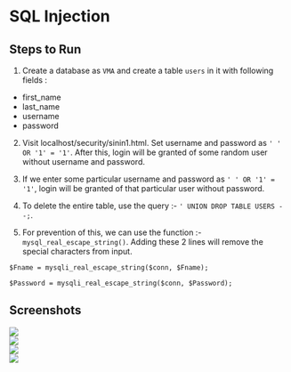 # SQL Injection

## Steps to Run

1. Create a database as `VMA` and create a table `users` in it with following fields :
- first_name
- last_name
- username
- password

2. Visit localhost/security/sinin1.html. Set username and password as `' ' OR '1' = '1'`. After this, login will be granted of some random user without username and password.

3. If we enter some particular username and password as `' ' OR '1' = '1'`, login will be granted of that particular user without password.

4. To delete the entire table, use the query :- `' UNION DROP TABLE USERS --;`.

5. For prevention of this, we can use the function :- `mysql_real_escape_string()`. Adding these 2 lines will remove the special characters from input.

`$Fname = mysqli_real_escape_string($conn, $Fname);`

`$Password = mysqli_real_escape_string($conn, $Password);`

## Screenshots

<img src = "https://user-images.githubusercontent.com/14792027/49327733-ea4ce500-f58a-11e8-875c-00b7156bf698.png">   
<br>
<img src = "https://user-images.githubusercontent.com/14792027/49327734-ecaf3f00-f58a-11e8-952b-19810c9ac47c.png">   
<br>
<img src = "https://user-images.githubusercontent.com/14792027/49327738-ef119900-f58a-11e8-84c2-c012eb4ab020.png">   
<br>
<img src = "https://user-images.githubusercontent.com/14792027/49327739-f0db5c80-f58a-11e8-9c02-cb0517158296.png">   
<br>

